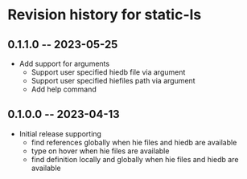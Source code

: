 # Revision history for static-ls

## 0.1.1.0 -- 2023-05-25
* Add support for arguments
  * Support user specified hiedb file via argument
  * Support user specified hiefiles path via argument
  * Add help command

## 0.1.0.0 -- 2023-04-13

* Initial release supporting
  * find references globally when hie files and hiedb are available
  * type on hover when hie files are available
  * find definition locally and globally when hie files and hiedb are available
